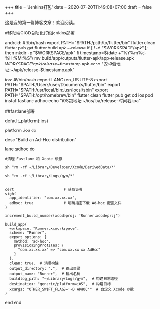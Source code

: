+++
title = 'Jenkins打包'
date = 2020-07-20T11:49:08+07:00
draft = false
+++

这是我的第一篇博客文章！欢迎阅读。

#移动端CICD自动化打包jenkins部署

android:
#!/bin/bash
export PATH="$PATH:/path/to/flutter/bin"
flutter clean
flutter pub get
flutter build apk --release
if [ ! -d "$WORKSPACE/apk" ]; then
  mkdir -p "$WORKSPACE/apk"
fi
timestamp=$(date +"%Y%m%d-%H:%M:%S")
mv build/app/outputs/flutter-apk/app-release.apk $WORKSPACE/apk/release-$timestamp.apk
echo "安卓包地址:~/apk/release-$timestamp.apk"

ios:
#!/bin/bash
export LANG=en_US.UTF-8
export PATH="$PATH:/Users/user/Documents/flutter/bin"
export PATH="$PATH:/usr/local/bin:/usr/local/sbin"
export PATH="$PATH:/opt/homebrew/bin"
flutter clean
flutter pub get
cd ios 
pod install
fastlane adhoc
echo "iOS包地址:~/ios/ipa/release-时间戳.ipa"

##fastlane部署

default_platform(:ios)

platform :ios do

  desc "Build an Ad-Hoc distribution"
  
  lane :adhoc do
    
    #清理 Fastlane 和 Xcode 缓存
    
    sh "rm -rf ~/Library/Developer/Xcode/DerivedData/*"
    
    sh "rm -rf ~/Library/Logs/gym/*"
    

    cert                       # 获取证书
    sigh(
      app_identifier: "com.xx.xx.xx",
      adhoc: true              # 明确指定下载 Ad-hoc 配置文件
    )

    increment_build_number(xcodeproj: "Runner.xcodeproj")

    build_app(
      workspace: "Runner.xcworkspace",
      scheme: "Runner",
      export_options: {
        method: "ad-hoc",
        provisioningProfiles: {
          "com.xx.xx.xx" => "com.xx.xx.xx AdHoc"
        }
      },
      clean: true,  # 清理构建
      output_directory: ".",  # 输出目录
      output_name: "Runner",  # 输出名称
      buildlog_path: "~/Library/Logs/gym",  # 构建日志路径
      destination: "generic/platform=iOS",  # 构建目标
      xcargs: "OTHER_SWIFT_FLAGS='-D ADHOC'"  # 自定义 Xcode 参数
    )
  end
end



